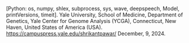 [Python: os, numpy, shlex, subprocess, sys, wave, deepspeech, Model, printVersions, timeit].
Yale University, School of Medicine, Department of Genetics, Yale Center for Genome Analysis (YCGA), Connecticut, New Haven, United States of America (USA).
https://campuspress.yale.edu/shrikantpawar/
December, 9, 2024.
